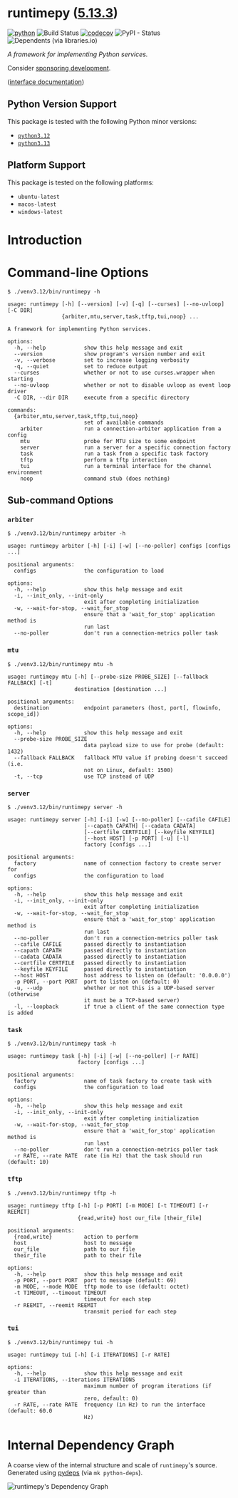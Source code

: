 <!--
    =====================================
    generator=datazen
    version=3.2.3
    hash=7dce65a7ea83c118cf5fa28ddbfd533f
    =====================================
-->

# runtimepy ([5.13.3](https://pypi.org/project/runtimepy/))

[![python](https://img.shields.io/pypi/pyversions/runtimepy.svg)](https://pypi.org/project/runtimepy/)
![Build Status](https://github.com/libre-embedded/runtimepy/workflows/Python%20Package/badge.svg)
[![codecov](https://codecov.io/gh/libre-embedded/runtimepy/branch/master/graphs/badge.svg?branch=master)](https://codecov.io/github/libre-embedded/runtimepy)
![PyPI - Status](https://img.shields.io/pypi/status/runtimepy)
![Dependents (via libraries.io)](https://img.shields.io/librariesio/dependents/pypi/runtimepy)

*A framework for implementing Python services.*

Consider [sponsoring development](https://github.com/sponsors/libre-embedded).

([interface documentation](https://libre-embedded.github.io/python/runtimepy))

## Python Version Support

This package is tested with the following Python minor versions:

* [`python3.12`](https://docs.python.org/3.12/)
* [`python3.13`](https://docs.python.org/3.13/)

## Platform Support

This package is tested on the following platforms:

* `ubuntu-latest`
* `macos-latest`
* `windows-latest`

# Introduction

# Command-line Options

```
$ ./venv3.12/bin/runtimepy -h

usage: runtimepy [-h] [--version] [-v] [-q] [--curses] [--no-uvloop] [-C DIR]
                 {arbiter,mtu,server,task,tftp,tui,noop} ...

A framework for implementing Python services.

options:
  -h, --help            show this help message and exit
  --version             show program's version number and exit
  -v, --verbose         set to increase logging verbosity
  -q, --quiet           set to reduce output
  --curses              whether or not to use curses.wrapper when starting
  --no-uvloop           whether or not to disable uvloop as event loop driver
  -C DIR, --dir DIR     execute from a specific directory

commands:
  {arbiter,mtu,server,task,tftp,tui,noop}
                        set of available commands
    arbiter             run a connection-arbiter application from a config
    mtu                 probe for MTU size to some endpoint
    server              run a server for a specific connection factory
    task                run a task from a specific task factory
    tftp                perform a tftp interaction
    tui                 run a terminal interface for the channel environment
    noop                command stub (does nothing)

```

## Sub-command Options

### `arbiter`

```
$ ./venv3.12/bin/runtimepy arbiter -h

usage: runtimepy arbiter [-h] [-i] [-w] [--no-poller] configs [configs ...]

positional arguments:
  configs               the configuration to load

options:
  -h, --help            show this help message and exit
  -i, --init_only, --init-only
                        exit after completing initialization
  -w, --wait-for-stop, --wait_for_stop
                        ensure that a 'wait_for_stop' application method is
                        run last
  --no-poller           don't run a connection-metrics poller task

```

### `mtu`

```
$ ./venv3.12/bin/runtimepy mtu -h

usage: runtimepy mtu [-h] [--probe-size PROBE_SIZE] [--fallback FALLBACK] [-t]
                     destination [destination ...]

positional arguments:
  destination           endpoint parameters (host, port[, flowinfo, scope_id])

options:
  -h, --help            show this help message and exit
  --probe-size PROBE_SIZE
                        data payload size to use for probe (default: 1432)
  --fallback FALLBACK   fallback MTU value if probing doesn't succeed (i.e.
                        not on Linux, default: 1500)
  -t, --tcp             use TCP instead of UDP

```

### `server`

```
$ ./venv3.12/bin/runtimepy server -h

usage: runtimepy server [-h] [-i] [-w] [--no-poller] [--cafile CAFILE]
                        [--capath CAPATH] [--cadata CADATA]
                        [--certfile CERTFILE] [--keyfile KEYFILE]
                        [--host HOST] [-p PORT] [-u] [-l]
                        factory [configs ...]

positional arguments:
  factory               name of connection factory to create server for
  configs               the configuration to load

options:
  -h, --help            show this help message and exit
  -i, --init_only, --init-only
                        exit after completing initialization
  -w, --wait-for-stop, --wait_for_stop
                        ensure that a 'wait_for_stop' application method is
                        run last
  --no-poller           don't run a connection-metrics poller task
  --cafile CAFILE       passed directly to instantiation
  --capath CAPATH       passed directly to instantiation
  --cadata CADATA       passed directly to instantiation
  --certfile CERTFILE   passed directly to instantiation
  --keyfile KEYFILE     passed directly to instantiation
  --host HOST           host address to listen on (default: '0.0.0.0')
  -p PORT, --port PORT  port to listen on (default: 0)
  -u, --udp             whether or not this is a UDP-based server (otherwise
                        it must be a TCP-based server)
  -l, --loopback        if true a client of the same connection type is added

```

### `task`

```
$ ./venv3.12/bin/runtimepy task -h

usage: runtimepy task [-h] [-i] [-w] [--no-poller] [-r RATE]
                      factory [configs ...]

positional arguments:
  factory               name of task factory to create task with
  configs               the configuration to load

options:
  -h, --help            show this help message and exit
  -i, --init_only, --init-only
                        exit after completing initialization
  -w, --wait-for-stop, --wait_for_stop
                        ensure that a 'wait_for_stop' application method is
                        run last
  --no-poller           don't run a connection-metrics poller task
  -r RATE, --rate RATE  rate (in Hz) that the task should run (default: 10)

```

### `tftp`

```
$ ./venv3.12/bin/runtimepy tftp -h

usage: runtimepy tftp [-h] [-p PORT] [-m MODE] [-t TIMEOUT] [-r REEMIT]
                      {read,write} host our_file [their_file]

positional arguments:
  {read,write}          action to perform
  host                  host to message
  our_file              path to our file
  their_file            path to their file

options:
  -h, --help            show this help message and exit
  -p PORT, --port PORT  port to message (default: 69)
  -m MODE, --mode MODE  tftp mode to use (default: octet)
  -t TIMEOUT, --timeout TIMEOUT
                        timeout for each step
  -r REEMIT, --reemit REEMIT
                        transmit period for each step

```

### `tui`

```
$ ./venv3.12/bin/runtimepy tui -h

usage: runtimepy tui [-h] [-i ITERATIONS] [-r RATE]

options:
  -h, --help            show this help message and exit
  -i ITERATIONS, --iterations ITERATIONS
                        maximum number of program iterations (if greater than
                        zero, default: 0)
  -r RATE, --rate RATE  frequency (in Hz) to run the interface (default: 60.0
                        Hz)

```

# Internal Dependency Graph

A coarse view of the internal structure and scale of
`runtimepy`'s source.
Generated using [pydeps](https://github.com/thebjorn/pydeps) (via
`mk python-deps`).

![runtimepy's Dependency Graph](im/pydeps.svg)

